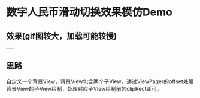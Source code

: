 # 数字人民币滑动切换效果模仿Demo

## 效果(gif图较大，加载可能较慢)

<img src="https://skbiji.oss-cn-qingdao.aliyuncs.com/picgo/202305301230862.gif" alt="offset_sc" style="zoom: 25%;" />

## 思路

自定义一个背景View，背景View包含两个子View，通过ViewPager的offset处理背景View的子View绘制，处理对应子View绘制前的clipRect即可。

